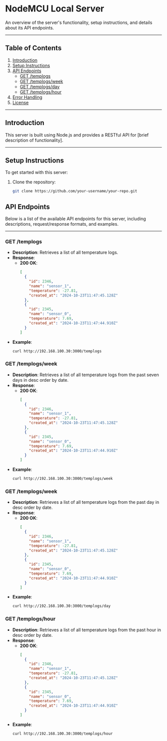 # NodeMCU Local Server 

An overview of the server's functionality, setup instructions, and details about its API endpoints.

---

## Table of Contents

1. [Introduction](#introduction)
2. [Setup Instructions](#setup-instructions)
3. [API Endpoints](#api-endpoints)
   - [GET /templogs](#get-templogs)
   - [GET /templogs/week](#get-templogs-week)
   - [GET /templogs/day](#get-templogs-day)
   - [GET /templogs/hour](#get-templogs-hour)
4. [Error Handling](#error-handling)
5. [License](#license)

---

## Introduction

This server is built using Node.js and provides a RESTful API for [brief description of functionality]. 

---

## Setup Instructions

To get started with this server:

1. Clone the repository:
   ```bash
   git clone https://github.com/your-username/your-repo.git


## API Endpoints

Below is a list of the available API endpoints for this server, including descriptions, request/response formats, and examples.

---

### GET /templogs

- **Description**: Retrieves a list of all temperature logs.
- **Response**:
  - **200 OK**:
    ```json
    [
      {
        "id": 2346,
        "name": "sensor_1",
        "temperature": -27.81,
        "created_at": "2024-10-23T11:47:45.128Z"
      },
      {
        "id": 2345,
        "name": "sensor_0",
        "temperature": 7.69,
        "created_at": "2024-10-23T11:47:44.910Z"
      }
    ]
    ```
- **Example**:
  ```bash
  curl http://192.168.100.30:3000/templogs


### GET /templogs/week

- **Description**: Retrieves a list of all temperature logs from the past seven days in desc order by date.
- **Response**:
  - **200 OK**:
    ```json
    [
      {
        "id": 2346,
        "name": "sensor_1",
        "temperature": -27.81,
        "created_at": "2024-10-23T11:47:45.128Z"
      },
      {
        "id": 2345,
        "name": "sensor_0",
        "temperature": 7.69,
        "created_at": "2024-10-23T11:47:44.910Z"
      }
    ]
    ```
- **Example**:
  ```bash
  curl http://192.168.100.30:3000/templogs/week


### GET /templogs/week

- **Description**: Retrieves a list of all temperature logs from the past day in desc order by date.
- **Response**:
  - **200 OK**:
    ```json
    [
      {
        "id": 2346,
        "name": "sensor_1",
        "temperature": -27.81,
        "created_at": "2024-10-23T11:47:45.128Z"
      },
      {
        "id": 2345,
        "name": "sensor_0",
        "temperature": 7.69,
        "created_at": "2024-10-23T11:47:44.910Z"
      }
    ]
    ```
- **Example**:
  ```bash
  curl http://192.168.100.30:3000/templogs/day


### GET /templogs/hour

- **Description**: Retrieves a list of all temperature logs from the past hour in desc order by date.
- **Response**:
  - **200 OK**:
    ```json
    [
      {
        "id": 2346,
        "name": "sensor_1",
        "temperature": -27.81,
        "created_at": "2024-10-23T11:47:45.128Z"
      },
      {
        "id": 2345,
        "name": "sensor_0",
        "temperature": 7.69,
        "created_at": "2024-10-23T11:47:44.910Z"
      }
    ]
    ```
- **Example**:
  ```bash
  curl http://192.168.100.30:3000/templogs/hour

